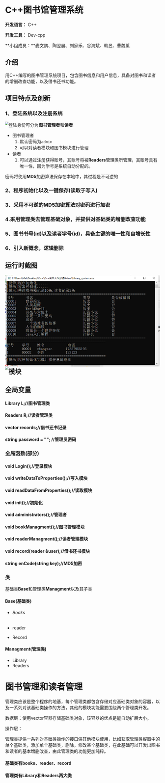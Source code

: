 # C++图书馆管理系统

**开发语言：** C++

**开发工具：** Dev-cpp

**小组成员：**麦文鹏、陶翌晨、刘家乐、谷海斌、韩昱、曹魏薰

## 介绍

用C++编写的图书管理系统项目，包含图书信息和用户信息，具备对图书和读者的增删改查功能，以及借书还书功能。

## 项目特点及创新

### 1、登陆系统以及注册系统

<img src="C:\Users\Mai\Desktop\C++\C++期末大作业\基本\image\登陆界面.png" style="zoom:67%;float:left" />

登陆身份可分为**图书管理者**和**读者**

- 图书管理者
  1. 默认密码为`admin`
  2. 可以对读者模块和图书模块进行管理
- 读者
  1. 可以通过注册获得账号，其账号将被**Readers**管理类所管理，其账号具有唯一性，因为学号是系统自动分配的。

密码将使用**MD5**加密算法保存在本地中，其过程是不可逆的

### 2、程序初始化以及一键保存(读取于写入)



### 3、采用不可逆的MD5加密算法对密码进行加密



### **4.采用管理类去管理基础对象，并提供对基础类的增删改查功能**



### 5、图书书号(id)以及读者学号(id)，具备主键的唯一性和自增长性



### 6、引入新概念，逻辑删除







## 运行时截图

<img src="image\初始化界面.png" style="zoom:67%;float:left" />



<img src="C:\Users\Mai\Desktop\C++\C++期末大作业\基本\image\修改界面.png" style="zoom:67%;float:left" />



## 模块



## 全局变量

#### Library L;//图书管理类

#### Readers R;//读者管理类

#### vector<Record> records;//借书还书记录

#### string password = ""; //管理员密码

### 全局函数(部分)

#### **void Login();//登录模块**

#### **void writeDataToProperties();//写入模块**

#### **void readDataFromProperties();//读取模块**

#### **void init();//初始化**

#### **void administrators();//管理者**

#### **void bookManagment();//图书管理模块**

#### **void readerManagment();//读者管理模块**

#### **void record(reader &user);//借书还书模块**

#### string enCode(string key);//MD5加密



### 类

基础类**Base**和管理类**Managment**以及其子类

#### Base(基础类)

- ###### Books

- reader

- Record

#### Managment(管理类)

- Library
- Readers













# 图书管理和读者管理

管理类应该是整个程序的地基，每个管理类都包含存储对应基础类对象的容器，以及一系列对该基础类操作的方法，其他的模块功能需要围绕两个管理类开发。

数据层：使用vector容器存储基础类对象，该容器的优点是能自动扩展大小。

操作层：

​	管理类提供一系列对基础类操作的接口供其他模块使用，比如获取管理类容器中的单个基础类，添加单个基础类，删除，修改某个基础类，在此基础可以开发出图书和读者的基本增删改查，由此管理类的功能更加纯粹。







#### 基础类有books、reader、record

#### 管理类有Library和Readers两大类

















